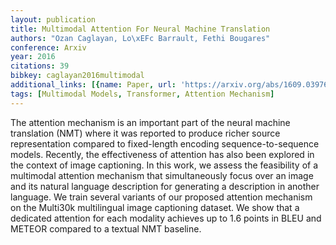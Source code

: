 ```yaml
---
layout: publication
title: Multimodal Attention For Neural Machine Translation
authors: "Ozan Caglayan, Lo\xEFc Barrault, Fethi Bougares"
conference: Arxiv
year: 2016
citations: 39
bibkey: caglayan2016multimodal
additional_links: [{name: Paper, url: 'https://arxiv.org/abs/1609.03976'}]
tags: [Multimodal Models, Transformer, Attention Mechanism]
---
```

The attention mechanism is an important part of the neural machine
translation (NMT) where it was reported to produce richer source representation
compared to fixed-length encoding sequence-to-sequence models. Recently, the
effectiveness of attention has also been explored in the context of image
captioning. In this work, we assess the feasibility of a multimodal attention
mechanism that simultaneously focus over an image and its natural language
description for generating a description in another language. We train several
variants of our proposed attention mechanism on the Multi30k multilingual image
captioning dataset. We show that a dedicated attention for each modality
achieves up to 1.6 points in BLEU and METEOR compared to a textual NMT
baseline.